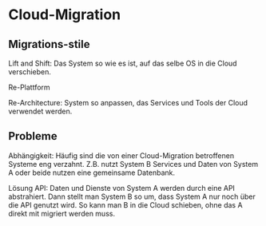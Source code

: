 # Cloud-Migration

## Migrations-stile

Lift and Shift: Das System so wie es ist, auf das selbe OS in die Cloud verschieben.

Re-Plattform

Re-Architecture: System so anpassen, das Services und Tools der Cloud verwendet werden.

## Probleme

Abhängigkeit: Häufig sind die von einer Cloud-Migration betroffenen Systeme eng verzahnt. Z.B. nutzt System B Services und Daten von System A oder beide nutzen eine gemeinsame Datenbank. 

Lösung API: Daten und Dienste von System A werden durch eine API abstrahiert. Dann stellt man System B so um, dass System A nur noch über die API genutzt wird. So kann man B in die Cloud schieben, ohne das A direkt mit migriert werden muss.

